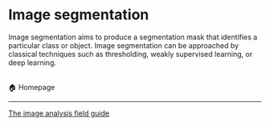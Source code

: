 # Image segmentation

Image segmentation aims to produce a segmentation mask that identifies a particular class or object. Image segmentation can be approached by classical techniques such as thresholding, weakly supervised learning, or deep learning.

<br>
🏠 Homepage

---

[The image analysis field guide](../../README.md)